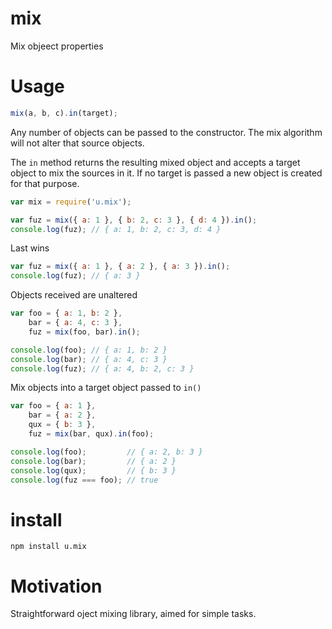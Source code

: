 # mix

Mix objeect properties

# Usage

```js
mix(a, b, c).in(target);
```

Any number of objects can be passed to the constructor. The mix algorithm
will not alter that source objects.

The `in` method returns the resulting mixed object and accepts a target
object to mix the sources in it. If no target is passed a new object is
created for that purpose.

```js
var mix = require('u.mix');

var fuz = mix({ a: 1 }, { b: 2, c: 3 }, { d: 4 }).in();
console.log(fuz); // { a: 1, b: 2, c: 3, d: 4 }
```
Last wins

```js
var fuz = mix({ a: 1 }, { a: 2 }, { a: 3 }).in();
console.log(fuz); // { a: 3 }
```

Objects received are unaltered

```js
var foo = { a: 1, b: 2 },
    bar = { a: 4, c: 3 },
    fuz = mix(foo, bar).in();

console.log(foo); // { a: 1, b: 2 }
console.log(bar); // { a: 4, c: 3 }
console.log(fuz); // { a: 4, b: 2, c: 3 }
```

Mix objects into a target object passed to `in()`

```js
var foo = { a: 1 },
    bar = { a: 2 },
    qux = { b: 3 },
    fuz = mix(bar, qux).in(foo);

console.log(foo);         // { a: 2, b: 3 }
console.log(bar);         // { a: 2 }
console.log(qux);         // { b: 3 }
console.log(fuz === foo); // true
```

# install

    npm install u.mix

# Motivation

Straightforward oject mixing library, aimed for simple tasks.
